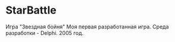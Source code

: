 # StarBattle
Игра "Звездная бойня"
Моя первая разработанная игра. Среда разработки - Delphi. 
2005 год.
